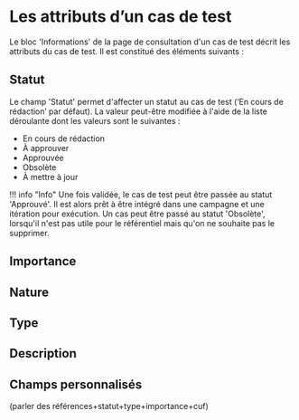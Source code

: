 
# Les attributs d’un cas de test
Le bloc 'Informations' de la page de consultation d'un cas de test décrit les attributs du cas de test. Il est constitué des éléments suivants :

## Statut
Le champ 'Statut' permet d'affecter un statut au cas de test (‘En cours de rédaction’ par défaut). La valeur peut-être modifiée à l'aide de la liste déroulante dont les valeurs sont le suivantes :

 - En cours de rédaction
 - À approuver
 - Approuvée
 - Obsolète
 - À mettre à jour

!!! info "Info"
Une fois validée, le cas de test peut être passée au statut 'Approuvé'. Il est alors prêt à être intégré dans une campagne et une itération pour exécution. 
Un cas peut être passé au statut 'Obsolète', lorsqu'il n'est pas utile pour le référentiel mais qu'on ne souhaite pas le supprimer.

## Importance

## Nature

## Type

## Description

## Champs personnalisés



(parler des références+statut+type+importance+cuf)
<!--stackedit_data:
eyJoaXN0b3J5IjpbLTEyMzAwODA4NTMsLTUyMzg5MzA2OSwxMz
cwNzkzMTIsLTgwNTY3MzQzN119
-->